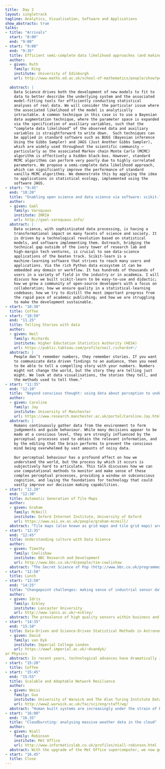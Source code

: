 ```yaml
---
title:  Day 2
layout: singletrack
tagline: Analytics, Visualisation, Software and Applications
show_abstracts: true
talks:
- title: "Arrivals"
  start: "8:00"
  end: "9:00"
- start: "9:00"
  end: "9:35"
  title: Efficient semi-complete data likelihood approaches (and making the most out of the BUGS/JAGS black-box)  
  author:
  - given: Ruth 
    family: King
	institute: University of Edinburgh
	url: http://www.maths.ed.ac.uk/school-of-mathematics/people/show?person=446
 
  abstract: |
    Data Science drives both the development of new models to fit to
    data to better describe the underlying system and the associated
    model-fitting tools for efficiently conducting statistical
    analyses of real data. We will consider the particular issue where
    the associated likelihood of the model is analytically
    intractable. A common technique in this case is to use a Bayesian
    data augmentation technique, where the parameter space is expanded
    via the specification of auxiliary variables, such that the
    “complete data likelihood” of the observed data and auxiliary
    variables is straightforward to write down.  Such techniques can
    be applied in standard software such as BUGS (Bayesian inference
    Using the Gibbs Sampler) and JAGS (Just Another Gibbs Sampler),
    which are widely used throughout the scientific community –
    particularly as the associated Markov chain Monte Carlo (MCMC)
    algorithm is effectively a hidden black-box. However, standard
    MCMC algorithms can perform very poorly due to highly correlated
    parameters. We propose a semi-complete data likelihood approach,
    which can significantly improve the performance of standard
    vanilla MCMC algorithms. We demonstrate this by applying the idea
    to applications in statistical ecology, implemented using the
    software JAGS.
- start: "9:45"
  end: "10:20"
  title: "Enabling open science and data science via software: scikit-learn"
  author:
  - given: Gaël 
    family: Varoquaux
    institute: INRIA
    url: http://gael-varoquaux.info/
  abstract: |
    Data science, with sophisticated data processing, is having a
    transformational impact on many facets of science and society. It
    is driven by a technological revolution based on statistical
    models, and software implementing them. Outreach, bridging the
    technical gap outside of the ivory tower of research lab and
    high-margin tech ventures, is crucial to see data-science
    applications of the beaten track. Scikit-learn is a
    machine-learning software that strives to reach many users and
    applications. Via the rich Python data ecosystem it can be
    embedded any domain or workflow. It has hundreds of thousands of
    users in a variety of field in the industry or in academia. I will
    discuss how we built scikit-learn to be easy-to-use and didactic;
    how we grew a community of open-source developers with a focus on
    collaboration; how we ensure quality in a statistical-learning
    codebase; how we try to distill the most important progress from
    the rapid pace of academic publishing; and how we are struggling
    to make the development sustainable.
- start: "10:30"
  title: Coffee
- start: "10:50"
  end: "11.25"
  title: Telling Stories with data
  author:
  - given: Neil 
    family: Richards
    institute: Higher Eductation Statistics Authority (HESA)
    url: https://public.tableau.com/profile/neil.richards#!/
  abstract: |
    People don’t remember numbers, they remember stories. If you want
    to communicate data driven findings to an audience, then you need
    to be able to tell a compelling story with your numbers. Numbers
    might not change the world, but the story they are telling just
    might. We look at data visualisations, the stories they tell, and
    the methods used to tell them."
- start: "11:35"
  end: "12:10"
  title: "Beyond conscious thought: using data about perception to understand cognition"
  author:
  - given: Caroline 
    family: Jay 
    institute: University of Manchester
    url: https://www.research.manchester.ac.uk/portal/Caroline.Jay.html
  abstract: | 
    Humans continuously gather data from the environment to form
	judgements and guide behaviour. While many decisions appear to be
	made at a conscious level, they are strongly influenced by the
	perceptual processes used to obtain the relevant information, and
	by the editing that the brain performs to prevent the conscious
	mind being overwhelmed by vast amounts of noisy data.
 
    Our perceptual behaviour has a profound affect on how we
    understand the world, but the process by which it occurs is
    subjectively hard to articulate. This talk discusses how we can
    use computational methods to monitor and make sense of these
    complex perceptual processes, providing a window on subconscious
    cognition, and laying the foundations for technology that could
    vastly improve our decision making capabilities.
- start: "12.20"
  end: "12:30"
  title: Automatic Generation of Tile Maps
  author:
  - given: Graham 
    family: McNeill
    institute: Oxford Internet Institute, University of Oxford
    url: https://www.oii.ox.ac.uk/people/graham-mcneill/
  abstract: "Tile maps (also known as grid maps and tile grid maps) are an important tool in thematic cartography with distinct qualities (and limitations) that distinguish them from better-known techniques such as choropleths, cartograms and symbol maps. Specifically, tile maps display geographic regions as a grid of identical tiles so large regions do not dominate the viewer's attention and small regions are easily seen. Furthermore, complex data such as time series can be shown on each tile in a consistent format, and the grid layout facilitates comparisons across tiles. Whilst a small number of handcrafted tile maps have become popular, the time-consuming process of creating new tile maps limits their wider use. To address this issue, we present an algorithm that generates a tile map of the specified type (e.g., square, hexagon, triangle) from raw shape data. Since the best tile map depends on the specific geography visualized and the task to be performed, the algorithm generates and ranks multiple tile maps and allows the user to choose the most appropriate. The approach is demonstrated on a range of examples and available in a prototype browser-based application."
- start: "12:35"
  end: "12:45"
  title: Understanding culture with Data Science
  author:
  - given: Timothy 
    family: Cowlishaw
    institute: BBC Research and Development
    url: http://www.bbc.co.uk/rd/people/tim-cowlishaw
  abstract: "The Secret Science of Pop (http://www.bbc.co.uk/programmes/b08gk664) is a BBC television programme which aimed to showcase the power of machine learning and data science by using these techniques to understand and predict what makes a song a chart success. A collaboration between Dr Armand Leroi of Imperial College, BBC R&D, and academics from Oxford University and Queen Mary, University of London, the project posed the unique challenge of both carrying out large-scale signal processing and machine learning analysis on a large corpus of cultural artefacts, and making the process and results understandable to a general audience. This talk will provide an overview of the process of the project, and the challenges we faced, an examination of where it succeeded and failed, as well as drawing more general lessons about how to present machine learning models and results derived from them to a non-specialist audience."
- start: "12:50"
  title: Lunch
- start: "13:50"
  end: "14:25"
  title: "Changepoint challenges: making sense of industrial sensor data"
  author:
  - given: Idris 
    family: Eckley
    institute: Lancaster University
    url: http://www.lancs.ac.uk/~eckley/
  abstract: The prevalence of high quality sensors within business and industrial systems has resulted in a torrent of data. Typically, these sensors are capable of recording data on several different attributes at very high rates (kHz or GHz). These signals pose many important challenges for data science. Arguably one of the most fundamental of these is the identification of when the statistical properties of the signal have changed. This requires the development of efficient and accurate methods, capable of detecting potentially subtle changes in signal composition. This talk will focus on the challenge of efficiently estimating the locations of changepoints, i.e. abrupt changes, within such signals and, in particular, the benefits of parallelisation together with details of key statistical properties that can be established in this setting.
- start: "14:35"
  end: "15:10"
  title: Data-Driven and Science-Driven Statistical Methods in Astronomy and Sol  author:
  - given: David
    family: van Dyk
    institute: Imperial College London
    url: https://wwwf.imperial.ac.uk/~dvandyk/
ar Physics
  abstract: In recent years, technological advances have dramatically increased the quality and quantity of data available to astronomers.  Newly launched or soon-to-be launched space-based telescopes are tailored to data-collection challenges associated with specific scientific goals. These instruments provide massive new surveys resulting in new catalogs containing terabytes of data, high resolution spectrography and imaging across the electromagnetic spectrum, and incredibly detailed movies of dynamic and explosive processes in the solar atmosphere. The spectrum of new instruments is helping scientists make impressive strides in our understanding of the physical universe, but at the same time generating massive data-analytic and data-mining challenges for scientists who study the resulting data. In this talk I will illustrate and discuss the interplay of data science, statistics, data-driven methods, and science-driven methods in the context of several problems in astrophysics.
- start: "15:20"
  title: Coffee
- start: "15:45"
  end: "15:55"
  title: Scalable and Adaptable Network Resilience
  author:
  - given: Weisi 
    family: Guo
    institute: University of Warwick and The Alan Turing Institute Data Centric Engineering Programme 
    url: http://www2.warwick.ac.uk/fac/sci/eng/staff/wg/
  abstract: "Human built systems are increasingly under the strain of both natural and man-made stressors. Many of the critical infrastructure systems have network dimensions. Despite their national importance, the complexity of these interdependent and multi-scale networks means we do not fully understand how to invest and adapt them to different risks and uncertainties. This poster outlines a new study which explores whether we can learn from natural complex systems that have evolved under constant predation and environmental stress. In particular, we draw inspiration from food webs' ability to: (1) maintain a robust coherent structure, and (2) exhibit common community preservation adaptation mechanisms. The study will also explore the coupling between small-scale failures and large-scale effects to inform the design of real-time routing mechanisms and long-term investment strategies for interdependent critical infrastructures."
- start: "16:00"
  end: "16.35"
  title: "Cloudbursting: analysing massive weather data in the cloud"
  author:
  - given: Niall 
    family: Robinson
    institute: Met Office
    url: http://www.informaticslab.co.uk/profiles/niall-robinson.html
  abstract: With the upgrade of the Met Office supercomputer, we now generate hundreds of terabytes of data every day. Our group, the Informatics Lab has been exploring how we could use cloud computing to let people access all this data, and crucially, find out what they want to know from it. 
- start: "16.45"
  title: Close
---
```



